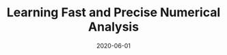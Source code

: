 ---
layout: post
title: "Learning Fast and Precise Numerical Analysis"
date: 2020-06-01
categories: research
authors: "<u>Jingxuan He</u>, Gagandeep Singh, Markus Püschel, Martin Vechev"
venue: "ACM SIGPLAN Conference on Programming Language Design and Implementation (PLDI)"
paper: pdfs/pldi20-lait.pdf
code: https://github.com/eth-sri/ELINA/blob/master/README_lait.md
talk: https://www.youtube.com/watch?v=ObkjUoA7yho
slides: pdfs/pldi2020-lait-slides.pdf
---